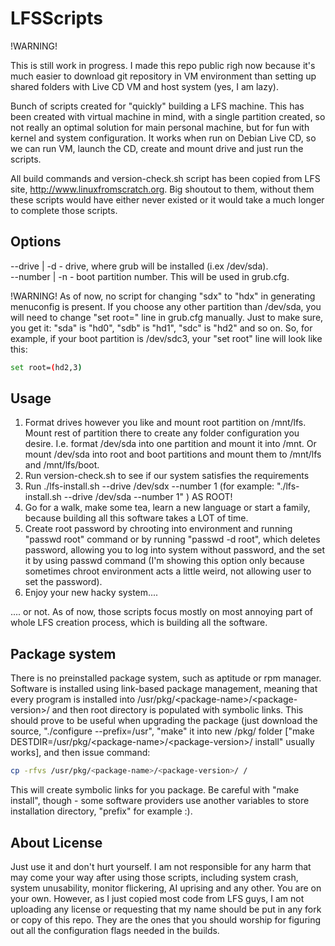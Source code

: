 # LFSScripts

!WARNING!

This is still work in progress. I made this repo public righ now because it's much easier to download git repository in VM environment than setting up shared folders with Live CD VM and host system (yes, I am lazy).

Bunch of scripts created for "quickly" building a LFS machine. This has been created with virtual machine in mind, with a single partition created, so not really an optimal solution for main personal machine, but for fun with kernel and system configuration. It works when run on Debian Live CD, so we can run VM, launch the CD, create and mount drive and just run the scripts.

All build commands and version-check.sh script has been copied from LFS site, http://www.linuxfromscratch.org. Big shoutout to them, without them these scripts would have either never existed or it would take a much longer to complete those scripts. 

## Options
--drive | -d - drive, where grub will be installed (i.ex /dev/sda).  
--number | -n - boot partition number. This will be used in grub.cfg.

!WARNING!
As of now, no script for changing "sdx" to "hdx" in generating menuconfig is present. If you choose any other partition than /dev/sda, you will need to change "set root=" line in grub.cfg manually. Just to make sure, you get it: "sda" is "hd0", "sdb" is "hd1", "sdc" is "hd2" and so on. So, for example, if your boot partition is /dev/sdc3, your "set root" line will look like this:
```bash
set root=(hd2,3)
```

## Usage
1. Format drives however you like and mount root partition on /mnt/lfs. Mount rest of partition there to create any folder configuration you desire. I.e. format /dev/sda into one partition and mount it into /mnt. Or mount /dev/sda into root and boot partitions and mount them to /mnt/lfs and /mnt/lfs/boot.
2. Run version-check.sh to see if our system satisfies the requirements
3. Run ./lfs-install.sh --drive /dev/sdx --number 1 (for example: "./lfs-install.sh --drive /dev/sda --number 1" ) AS ROOT!
4. Go for a walk, make some tea, learn a new language or start a family, because building all this software takes a LOT of time.
5. Create root password by chrooting into environment and running "passwd root" command or by running "passwd -d root", which deletes password, allowing you to log into system without password, and the set it by using passwd command (I'm showing this option only because sometimes chroot environment acts a little weird, not allowing user to set the password). 
6. Enjoy your new hacky system....

.... or not. As of now, those scripts focus mostly on most annoying part of whole LFS creation process, which is building all the software.

## Package system
There is no preinstalled package system, such as aptitude or rpm manager. Software is installed using link-based package management, meaning that every program is installed into /usr/pkg/\<package-name>/\<package-version>/ and then root directory is populated with symbolic links. This should prove to be useful when upgrading the package (just download the source, "./configure --prefix=/usr", "make" it into new /pkg/ folder \["make DESTDIR=/usr/pkg/\<package-name>/\<package-version>/ install" usually works], and then issue command:
```bash
cp -rfvs /usr/pkg/<package-name>/<package-version>/ /
```
This will create symbolic links for you package. Be careful with "make install", though - some software providers use another variables to store installation directory, "prefix" for example :).

## About License
Just use it and don't hurt yourself. I am not responsible for any harm that may come your way after using those scripts, including system crash, system unusability, monitor flickering, AI uprising and any other. You are on your own.
However, as I just copied most code from LFS guys, I am not uploading any license or requesting that my name should be put in any fork or copy of this repo. They are the ones that you should worship for figuring out all the configuration flags needed in the builds.

